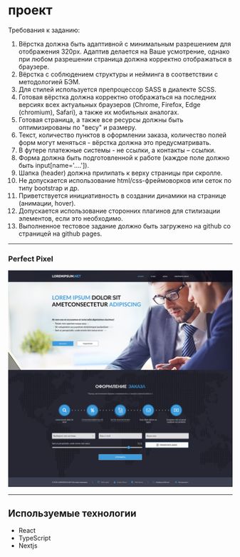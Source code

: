 # проект

Требования к заданию:

1. Вёрстка должна быть адаптивной с минимальным разрешением для отображения
   320px. Адаптив делается на Ваше усмотрение, однако при любом разрешении
   страница должна корректно отображаться в браузере.
2. Вёрстка с соблюдением структуры и нейминга в соответствии с методологией БЭМ.
3. Для стилей используется препроцессор SASS в диалекте SCSS.
4. Готовая вёрстка должна корректно отображаться на последних версиях всех
   актуальных браузеров (Chrome, Firefox, Edge (chromium), Safari), а также их
   мобильных аналогах.
5. Готовая страница, а также все ресурсы должны быть оптимизированы по "весу" и
   размеру.
6. Текст, количество пунктов в оформлении заказа, количество полей форм могут
   меняться - вёрстка должна это предусматривать.
7. В футере платежные системы - не ссылки, а контакты – ссылки.
8. Форма должна быть подготовленной к работе (каждое поле должно быть
   input[name='....']).
9. Шапка (header) должна прилипать к верху страницы при скролле.
10. Не допускается использование html/css-фреймоворков или сеток по типу bootstrap
    и др.
11. Приветствуется инициативность в создании динамики на странице (анимации,
    hover).
12. Допускается использование сторонних плагинов для стилизации элементов, если
    это необходимо.
13. Выполненное тестовое задание должно быть загружено на github со страницей на
    github pages.

---

### Perfect Pixel

![Perfect_Pixel](rdm_img/pp.png)

---

## Используемые технологии

- React
- TypeScript
- Nextjs
